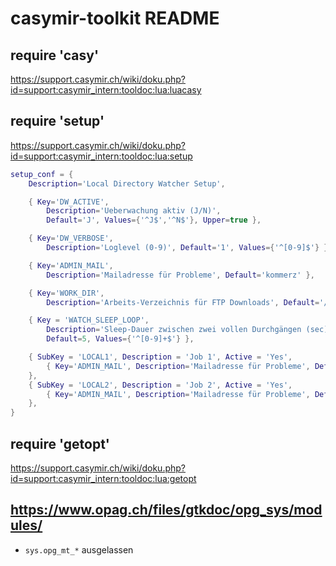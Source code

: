 # casymir-toolkit README

## require 'casy'
https://support.casymir.ch/wiki/doku.php?id=support:casymir_intern:tooldoc:lua:luacasy

## require 'setup'
https://support.casymir.ch/wiki/doku.php?id=support:casymir_intern:tooldoc:lua:setup
```lua
setup_conf = {
    Description='Local Directory Watcher Setup',

    { Key='DW_ACTIVE', 
        Description='Ueberwachung aktiv (J/N)', 
        Default='J', Values={'^J$','^N$'}, Upper=true },

    { Key='DW_VERBOSE', 
        Description='Loglevel (0-9)', Default='1', Values={'^[0-9]$'} },

    { Key='ADMIN_MAIL', 
        Description='Mailadresse für Probleme', Default='kommerz' },

    { Key='WORK_DIR', 
        Description='Arbeits-Verzeichnis für FTP Downloads', Default='/tmp' },

    { Key = 'WATCH_SLEEP_LOOP', 
        Description='Sleep-Dauer zwischen zwei vollen Durchgängen (sec)', 
        Default=5, Values={'^[0-9]+$'} },

    { SubKey = 'LOCAL1', Description = 'Job 1', Active = 'Yes',
        { Key='ADMIN_MAIL', Description='Mailadresse für Probleme', Default='kommerz' },
    },
    { SubKey = 'LOCAL2', Description = 'Job 2', Active = 'Yes',
        { Key='ADMIN_MAIL', Description='Mailadresse für Probleme', Default='kommerz' },
    },
}
```

## require 'getopt'
https://support.casymir.ch/wiki/doku.php?id=support:casymir_intern:tooldoc:lua:getopt

## https://www.opag.ch/files/gtkdoc/opg_sys/modules/
- `sys.opg_mt_*` ausgelassen